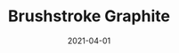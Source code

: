 ---
description: "Pattern%3A%20Brushstroke%20%7C%20Color%3A%20Graphite%20%7C%20Width%3A%2054%22%20%7C%20Content%20100%25%20Polyester%20%7C%20NFPA%3A%20260%20/%20UFAC%20Class%201%20/%20CAL%20117%20%7C%20Abrasion%3A%2035%2C000%20Double%20rubs%20%7C%20Cleaning%20Codes%20Solvent%20or%20dry%20cleaning%20products%20%7C%20Use%3A%20Upholstery%20%7C%20"
tags: 
  - "Lark Fontaine"
  - "Brushstroke"
  - "Textiles"
image_primary: "img/Brushstroke-Graphite_large.png"
href: "https://www.larkfontaine.com/collections/textiles/products/graphite"
designer: "Lark Fontaine"
title: "Brushstroke Graphite"
category: "Textiles"
subtitle: ""
manufacturer: "Lark Fontaine"
slug: "/manufacturers/lark-fontaine/textiles/lark-fontaine-brushstroke-graphite"
date: "2021-04-01"
---